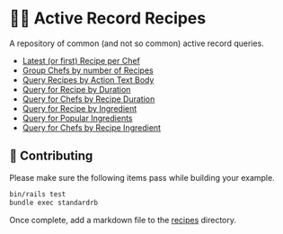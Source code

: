 # 🧑‍🍳 Active Record Recipes

A repository of common (and not so common) active record queries.

- [Latest (or first) Recipe per Chef](.recipes/latest_or_first_recipe_per_chef.md)
- [Group Chefs by number of Recipes](.recipes/group_chefs_by_number_of_recipes.md)
- [Query Recipes by Action Text Body](.recipes/query_recipes_by_action_text_body.md)
- [Query for Recipe by Duration](.recipes/query_for_recipe_by_duration.md)
- [Query for Chefs by Recipe Duration](.recipes/query_for_chefs_by_recipe_duration.md)
- [Query for Recipe by Ingredient](.recipes/query_for_recipe_by_ingredient.md)
- [Query for Popular Ingredients](.recipes/query_for_popular_ingredients.md)
- [Query for Chefs by Recipe Ingredient](.recipes/query_for_chefs_with_by_recipe_ingredient.md)

## 🙏 Contributing

Please make sure the following items pass while building your example.

```bash
bin/rails test
bundle exec standardrb
```

Once complete, add a markdown file to the [recipes](https://github.com/thoughtbot/active-record-recipes/tree/main/.recipes) directory.